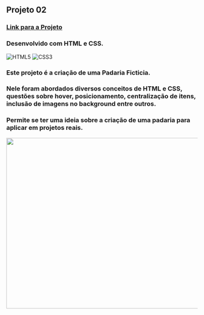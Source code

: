 ## Projeto 02

### [Link para a Projeto](https://wandersondantaas.github.io/FrontEndSenai2023/Projeto02/index.html)

### Desenvolvido com HTML e CSS.
<div style="display: inline_block" >
    <img aling="center" alt="HTML5" src="https://img.shields.io/badge/HTML5-E34F26?style=for-the-badge&logo=html5&logoColor=white" />
    <img aling="center" alt="CSS3" src="https://img.shields.io/badge/CSS3-1572B6?style=for-the-badge&logo=css3&logoColor=white" />
</div>

### Este projeto é a criação de uma Padaria Ficticia.

### Nele foram abordados diversos conceitos de HTML e CSS, questões sobre hover, posicionamento, centralização de itens, inclusão de imagens no background entre outros.

### Permite se ter uma ideia sobre a criação de uma padaria para aplicar em projetos reais.

<img src="https://media.licdn.com/dms/image/D5622AQGpDE3uaIXaBA/feedshare-shrink_800/0/1699495902808?e=1702512000&v=beta&t=8rZppfVXley3idGPJwtqhnO4Vl2LJ9N5nY8JIvSOXl4" alt="" width="850px" height="450px">

